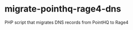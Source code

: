 migrate-pointhq-rage4-dns
=========================

PHP script that migrates DNS records from PointHQ to Rage4
